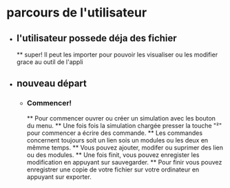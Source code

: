 # parcours de l'utilisateur

* ## l'utilisateur possede déja des fichier

    ** super! Il peut les importer pour pouvoir les visualiser ou les modifier grace au outil de l'appli
* ## nouveau départ

    * ### Commencer!

        ** Pour commencer ouvrer ou créer un simulation avec les bouton du menu.
        ** Une fois fois la simulation chargée presser la touche "²" pour commencer a écrire des commande.
        ** Les commandes concernent toujours soit un lien sois un modules ou les deux en mêmme temps.
        ** Vous pouvez ajouter, modifer ou suprimer des lien ou des modules.
        ** Une fois finit, vous pouvez enregister les modification en appuyant sur sauvegarder.
        ** Pour finir vous pouvez enregistrer une copie de votre fichier sur votre ordinateur en appuyant sur exporter.